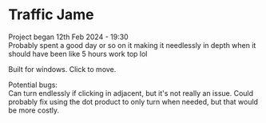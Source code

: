 ﻿# Traffic Jame
Project began 12th Feb 2024 - 19:30  
Probably spent a good day or so on it making it needlessly in depth when it should have been like 5 hours work top lol

Built for windows. Click to move.

Potential bugs:  
Can turn endlessly if clicking in adjacent, but it's not really an issue. Could probably fix using the dot product to only turn when needed, but that would be more costly.